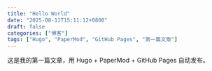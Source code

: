 ```yaml
---
title: "Hello World"
date: "2025-08-11T15:11:12+0800"
draft: false
categories: ["博客"]
tags: ["Hugo", "PaperMod", "GitHub Pages", "第一篇文章"]
---
```

这是我的第一篇文章，用 Hugo + PaperMod + GitHub Pages 自动发布。
